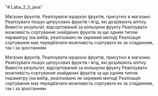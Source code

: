 "# Laba_2_3_java" 

Магазин фруктів. Реалізувати ієрархію фруктів, присутніх в магазині. Реалізувати пошук цитрусових фруктів і ягід, які дозрівають влітку. Вивести результат, відсортований за кольором фрукту 
Реалізувати можливість  сортування знайдених фруктів за ще одним типом параметру (на вибір, реалізовано як окремий метод)
Реалізація сортування має передбачати можливість сортувати як за спаданням, так і за зростанням

Магазин фруктів. Реалізувати ієрархію фруктів, присутніх в магазині. Реалізувати пошук цитрусових фруктів і ягід, які дозрівають влітку. Вивести результат, відсортований за кольором фрукту 
Реалізувати можливість  сортування знайдених фруктів за ще одним типом параметру (на вибір, реалізовано як окремий метод)
Реалізація сортування має передбачати можливість сортувати як за спаданням, так і за зростанням

